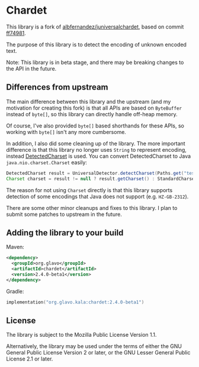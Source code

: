 # Chardet

This library is a fork of [albfernandez/juniversalchardet](https://github.com/albfernandez/juniversalchardet),
based on commit [ff74981](https://github.com/albfernandez/juniversalchardet/commit/ff7498139012dfc82e2b6c0a8eb257a9c1fd657f).

The purpose of this library is to detect the encoding of unknown encoded text.

Note: This library is in beta stage, and there may be breaking changes to the API in the future.

## Differences from upstream

The main difference between this library and the upstream (and my motivation for creating this fork)
is that all APIs are based on `ByteBuffer` instead of `byte[]`, so this library can directly handle off-heap memory.

Of course, I've also provided `byte[]` based shorthands for these APIs, so working with `byte[]` isn't any more cumbersome.

In addition, I also did some cleaning up of the library.
The more important difference is that this library no longer uses `String` to represent encoding,
instead [DetectedCharset](src/main/java/org/glavo/chardet/DetectedCharset.java) is used.
You can convert DetectedCharset to Java `java.nio.charset.Charset` easily:

```java
DetectedCharset result = UniversalDetector.detectCharset(Paths.get("testfile.txt"));
Charset charset = result != null ? result.getCharset() : StandardCharsets.UTF_8;
```

The reason for not using `Charset` directly is that this library supports detection of some encodings that Java does not support (e.g. `HZ-GB-2312`).

There are some other minor cleanups and fixes to this library. I plan to submit some patches to upstream in the future.

## Adding the library to your build

Maven:
```xml
<dependency>
  <groupId>org.glavo</groupId>
  <artifactId>chardet</artifactId>
  <version>2.4.0-beta1</version>
</dependency>
```

Gradle:
```kotlin
implementation("org.glavo.kala:chardet:2.4.0-beta1")
```

## License

The library is subject to the Mozilla Public License Version 1.1.

Alternatively, the library may be used under the terms of either the GNU General Public License Version 2 or later,
or the GNU Lesser General Public License 2.1 or later.

